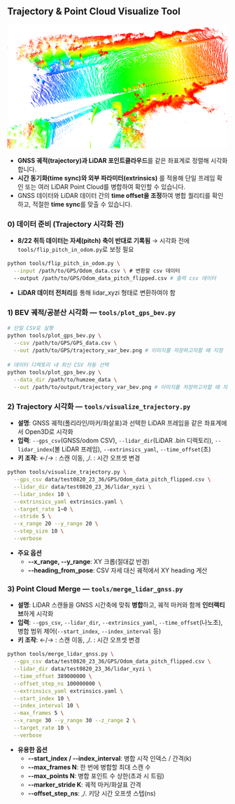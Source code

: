 ## Trajectory & Point Cloud Visualize Tool
![Merged Point Cloud](docs/merged_point_cloud.png)

- **GNSS 궤적(trajectory)과 LiDAR 포인트클라우드**를 같은 좌표계로 정렬해 시각화합니다.
- **시간 동기화(time sync)와 외부 파라미터(extrinsics)** 를 적용해 단일 프레임 확인 또는 여러 LiDAR Point Cloud를 병합하여 확인할 수 있습니다.
- GNSS 데이터와 LiDAR 데이터 간의 **time offset을 조정**하여 병합 퀄리티를 확인하고, 적절한 **time sync**를 맞출 수 있습니다.


### 0) 데이터 준비 (Trajectory 시각화 전)
- **8/22 취득 데이터는 자세(pitch) 축이 반대로 기록됨** → 시각화 전에 `tools/flip_pitch_in_odom.py`로 보정 필요
```bash
python tools/flip_pitch_in_odom.py \
  --input /path/to/GPS/Odom_data.csv \ # 변환할 csv 데이터
  --output /path/to/GPS/Odom_data_pitch_flipped.csv # 출력 csv 데이터
```
- **LiDAR 데이터 전처리**를 통해 lidar_xyzi 형태로 변환하여야 함
### 1) **BEV 궤적/공분산 시각화** — `tools/plot_gps_bev.py`
```bash
# 단일 CSV로 실행
python tools/plot_gps_bev.py \
  --csv /path/to/GPS/GPS_data.csv \
  --out /path/to/GPS/trajectory_var_bev.png # 이미지를 저장하고자할 때 지정

# 데이터 디렉토리 내 최신 CSV 자동 선택
python tools/plot_gps_bev.py \
  --data_dir /path/to/humzee_data \
  --out /path/to/output/trajectory_var_bev.png # 이미지를 저장하고자할 때 지정
```

### 2) Trajectory 시각화 — `tools/visualize_trajectory.py`
- **설명**: GNSS 궤적(폴리라인/마커/화살표)과 선택한 LiDAR 프레임을 같은 좌표계에서 Open3D로 시각화
- **입력**: `--gps_csv`(GNSS/odom CSV), `--lidar_dir`(LiDAR .bin 디렉토리), `--lidar_index`(볼 LiDAR 프레임), `--extrinsics_yaml`, `--time_offset`(초)
- **키 조작**: ←/→ : 스캔 이동, ,/. : 시간 오프셋 변경

```bash
python tools/visualize_trajectory.py \
  --gps_csv data/test0820_23_36/GPS/Odom_data_pitch_flipped.csv \
  --lidar_dir data/test0820_23_36/lidar_xyzi \
  --lidar_index 10 \
  --extrinsics_yaml extrinsics.yaml \
  --target_rate 1~0 \
  --stride 5 \
  --x_range 20 --y_range 20 \
  --step_size 10 \
  --verbose
```

- **주요 옵션**
  - **--x_range, --y_range**: XY 크롭(절대값 반경)
  - **--heading_from_pose**: CSV 자세 대신 궤적에서 XY heading 계산

### 3) Point Cloud Merge — `tools/merge_lidar_gnss.py`
- **설명**: LiDAR 스캔들을 GNSS 시간축에 맞춰 **병합**하고, 궤적 마커와 함께 **인터랙티브**하게 시각화
- **입력**: `--gps_csv`, `--lidar_dir`, `--extrinsics_yaml`, `--time_offset`(나노초), 병합 범위 제어(`--start_index`, `--index_interval` 등)
- **키 조작**: ←/→ : 스캔 이동, ,/. : 시간 오프셋 변경

```bash
python tools/merge_lidar_gnss.py \
  --gps_csv data/test0820_23_36/GPS/Odom_data_pitch_flipped.csv \
  --lidar_dir data/test0820_23_36/lidar_xyzi \
  --time_offset 389000000 \
  --offset_step_ns 100000000 \
  --extrinsics_yaml extrinsics.yaml \
  --start_index 10 \
  --index_interval 10 \
  --max_frames 5 \
  --x_range 30 --y_range 30 --z_range 2 \
  --target_rate 10 \
  --verbose
```

- **유용한 옵션**
  - **--start_index / --index_interval**: 병합 시작 인덱스 / 간격(k)
  - **--max_frames N**: 한 번에 병합할 최대 스캔 수
  - **--max_points N**: 병합 포인트 수 상한(초과 시 트림)
  - **--marker_stride K**: 궤적 마커/화살표 간격
  - **--offset_step_ns**: ,/. 키당 시간 오프셋 스텝(ns)
